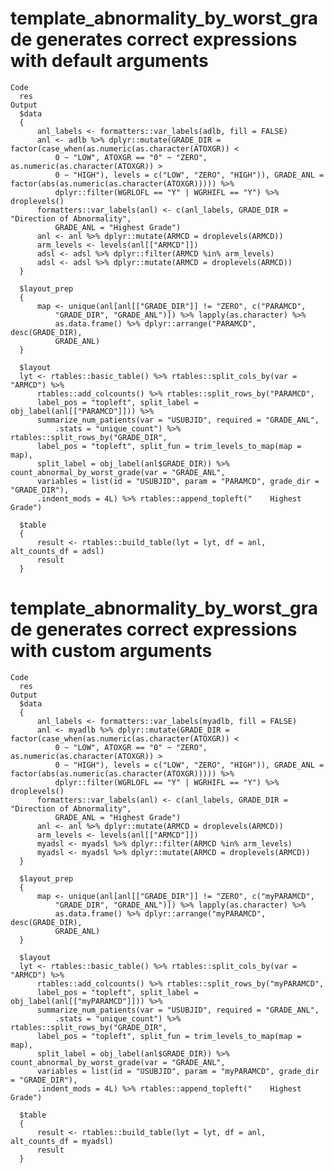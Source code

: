 # template_abnormality_by_worst_grade generates correct expressions with default arguments

    Code
      res
    Output
      $data
      {
          anl_labels <- formatters::var_labels(adlb, fill = FALSE)
          anl <- adlb %>% dplyr::mutate(GRADE_DIR = factor(case_when(as.numeric(as.character(ATOXGR)) < 
              0 ~ "LOW", ATOXGR == "0" ~ "ZERO", as.numeric(as.character(ATOXGR)) > 
              0 ~ "HIGH"), levels = c("LOW", "ZERO", "HIGH")), GRADE_ANL = factor(abs(as.numeric(as.character(ATOXGR))))) %>% 
              dplyr::filter(WGRLOFL == "Y" | WGRHIFL == "Y") %>% droplevels()
          formatters::var_labels(anl) <- c(anl_labels, GRADE_DIR = "Direction of Abnormality", 
              GRADE_ANL = "Highest Grade")
          anl <- anl %>% dplyr::mutate(ARMCD = droplevels(ARMCD))
          arm_levels <- levels(anl[["ARMCD"]])
          adsl <- adsl %>% dplyr::filter(ARMCD %in% arm_levels)
          adsl <- adsl %>% dplyr::mutate(ARMCD = droplevels(ARMCD))
      }
      
      $layout_prep
      {
          map <- unique(anl[anl[["GRADE_DIR"]] != "ZERO", c("PARAMCD", 
              "GRADE_DIR", "GRADE_ANL")]) %>% lapply(as.character) %>% 
              as.data.frame() %>% dplyr::arrange("PARAMCD", desc(GRADE_DIR), 
              GRADE_ANL)
      }
      
      $layout
      lyt <- rtables::basic_table() %>% rtables::split_cols_by(var = "ARMCD") %>% 
          rtables::add_colcounts() %>% rtables::split_rows_by("PARAMCD", 
          label_pos = "topleft", split_label = obj_label(anl[["PARAMCD"]])) %>% 
          summarize_num_patients(var = "USUBJID", required = "GRADE_ANL", 
              .stats = "unique_count") %>% rtables::split_rows_by("GRADE_DIR", 
          label_pos = "topleft", split_fun = trim_levels_to_map(map = map), 
          split_label = obj_label(anl$GRADE_DIR)) %>% count_abnormal_by_worst_grade(var = "GRADE_ANL", 
          variables = list(id = "USUBJID", param = "PARAMCD", grade_dir = "GRADE_DIR"), 
          .indent_mods = 4L) %>% rtables::append_topleft("    Highest Grade")
      
      $table
      {
          result <- rtables::build_table(lyt = lyt, df = anl, alt_counts_df = adsl)
          result
      }
      

# template_abnormality_by_worst_grade generates correct expressions with custom arguments

    Code
      res
    Output
      $data
      {
          anl_labels <- formatters::var_labels(myadlb, fill = FALSE)
          anl <- myadlb %>% dplyr::mutate(GRADE_DIR = factor(case_when(as.numeric(as.character(ATOXGR)) < 
              0 ~ "LOW", ATOXGR == "0" ~ "ZERO", as.numeric(as.character(ATOXGR)) > 
              0 ~ "HIGH"), levels = c("LOW", "ZERO", "HIGH")), GRADE_ANL = factor(abs(as.numeric(as.character(ATOXGR))))) %>% 
              dplyr::filter(WGRLOFL == "Y" | WGRHIFL == "Y") %>% droplevels()
          formatters::var_labels(anl) <- c(anl_labels, GRADE_DIR = "Direction of Abnormality", 
              GRADE_ANL = "Highest Grade")
          anl <- anl %>% dplyr::mutate(ARMCD = droplevels(ARMCD))
          arm_levels <- levels(anl[["ARMCD"]])
          myadsl <- myadsl %>% dplyr::filter(ARMCD %in% arm_levels)
          myadsl <- myadsl %>% dplyr::mutate(ARMCD = droplevels(ARMCD))
      }
      
      $layout_prep
      {
          map <- unique(anl[anl[["GRADE_DIR"]] != "ZERO", c("myPARAMCD", 
              "GRADE_DIR", "GRADE_ANL")]) %>% lapply(as.character) %>% 
              as.data.frame() %>% dplyr::arrange("myPARAMCD", desc(GRADE_DIR), 
              GRADE_ANL)
      }
      
      $layout
      lyt <- rtables::basic_table() %>% rtables::split_cols_by(var = "ARMCD") %>% 
          rtables::add_colcounts() %>% rtables::split_rows_by("myPARAMCD", 
          label_pos = "topleft", split_label = obj_label(anl[["myPARAMCD"]])) %>% 
          summarize_num_patients(var = "USUBJID", required = "GRADE_ANL", 
              .stats = "unique_count") %>% rtables::split_rows_by("GRADE_DIR", 
          label_pos = "topleft", split_fun = trim_levels_to_map(map = map), 
          split_label = obj_label(anl$GRADE_DIR)) %>% count_abnormal_by_worst_grade(var = "GRADE_ANL", 
          variables = list(id = "USUBJID", param = "myPARAMCD", grade_dir = "GRADE_DIR"), 
          .indent_mods = 4L) %>% rtables::append_topleft("    Highest Grade")
      
      $table
      {
          result <- rtables::build_table(lyt = lyt, df = anl, alt_counts_df = myadsl)
          result
      }
      

